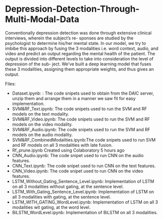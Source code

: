 # Depression-Detection-Through-Multi-Modal-Data

Conventionally depression detection was done through extensive clinical interviews, wherein the subject’s re-
sponses are studied by the psychologist to determine his/her mental state. In our model, we try to imbibe this approach
by fusing the 3 modalities i.e. word context, audio, and video and predict an output regarding the mental health of
the patient. The output is divided into different levels to take into consideration the level of depression of the sub-
ject. We’ve built a deep learning model that fuses these 3 modalities, assigning them appropriate weights, and thus
gives an output.

Files:
* Dataset.ipynb: : The code snipets used to obtain from the DAIC server, unzip them and arrange them in a manner we saw fit for easy implementation.
* SVM&RF_Text.ipynb: The code snipets used to run the SVM and RF models on the text modality.
* SVM&RF_Video.ipynb: The code snipets used to run the SVM and RF models on the video modality.
* SVM&RF_Audio.ipynb: The code snipets used to run the SVM and RF models on the audio modality.
* SVM&RF_CombinedModalities.ipynb:The code snipets used to run SVM and RF models on all 3 modalities with late fusion.
* Rf_prune.ipynb	Created using Colaboratory	5 hours ago
* CNN_Audio.ipynb: The code snipet used to run CNN on the audio features. 
* CNN_Text.ipynb: The code snipet used to run CNN on the text features. 
* CNN_Video.ipynb: The code snipet used to run CNN on the video features. 
* LSTM_Without_Gating_Sentence_Level.ipynb: Implementation of LSTM on all 3 modalities without gating, at the sentence level. 
* LSTM_With_Gating_Sentence_Level.ipynb: Implementation of LSTM on all 3 modalities with gating, at the sentence level. 
* LSTM_WITH_GATING_WordLevel.ipynb: Implementation of LSTM on all 3 modalities wit gating, at the word level. 
* BiLSTM_WordLevel.ipynb: Implementation of BiLSTM on all 3 modalities. 

